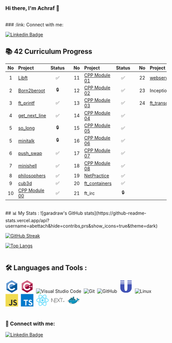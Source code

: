 
### Hi there, I'm Achraf 👋
<br />
### :link: Connect with me:

[![Linkedin Badge](https://img.shields.io/badge/-Achraf_Bettachi-blue?style=flat&logo=Linkedin&logoColor=white)](https://www.linkedin.com/in/achraf-bettachi-164593218/)
<br />
## 📚 42 Curriculum Progress
| No  | Project                                    | Status |   | No  | Project       | Status |   | No  | Project                        | Status |
| :-: | :----------------------------------------- | :----: | - | :-: | :------------ | :----: | - | :-: | :----------------------------- | :----: |
| 1   | [Libft](../../../libft)                    | ✅     |   | 11  | [CPP Module 01](../../../CPP) | ✅     |   | 22  | [webserv](../../../webserv)    | ✅      |
| 2   | [Born2beroot](../../../born2beroot)        | 🔒     |   | 12  | [CPP Module 02](../../../CPP) | ✅     |   | 23  | Inception                      | 🔒      |
| 3   | [ft_printf](../../../ft_printf)            | ✅     |   | 13  | [CPP Module 03](../../../CPP) | ✅     |   | 24  | [ft_transcendence](../../../ft_transandance)               | 🛠️      |
| 4   | [get_next_line](../../../get_next_line)    | ✅     |   | 14  | [CPP Module 04](../../../CPP) | ✅     |   |     |                                |         |
| 5   | [so_long](../../../so_long)                | 🔒     |   | 15  | [CPP Module 05](../../../CPP) | ✅     |   |     |                                |         |
| 5   | [minitalk](../../../minitalk)              | 🔒     |   | 16  | [CPP Module 06](../../../CPP) | ✅     |   |     |                                |         |
| 6   | [push_swap](../../../push_swap)            | ✅     |   | 17  | [CPP Module 07](../../../CPP) | ✅     |   |     |                                |         |
| 7   | [minishell](../../../minishell)            | ✅     |   | 18  | [CPP Module 08](../../../CPP) | ✅     |   |     |                                |         |
| 8   | [philosophers](../../../philosophers)      | ✅     |   | 19  | [NetPractice](../../../NetPractice)| ✅|   |     |                                |         |
| 9   | [cub3d](../../../Cub3d)                    | ✅     |   | 20  | [ft_containers](../../../ft_containers) | ✅     |   |     |                                |         |
| 10  | [CPP Module 00](../../../CPP)              | ✅     |   | 21  | ft_irc        | 🔒     |   |     |                                |         |
<br />
## 📊 My Stats :
![garadraw's GitHub stats](https://github-readme-stats.vercel.app/api?username=abettach&hide=contribs,prs&show_icons=true&theme=dark)

[![GitHub Streak](http://github-readme-streak-stats.herokuapp.com?user=abettach&theme=dark&background=000000)](https://git.io/streak-stats)

[![Top Langs](https://github-readme-stats.vercel.app/api/top-langs/?username=abettach&layout=compact&theme=dark)](https://github.com/garadraw/github-readme-stats)  
<br />
## :hammer_and_wrench: Languages and Tools :

<div>
  <img src="https://github.com/devicons/devicon/blob/master/icons/c/c-original.svg"  title="C" alt="C" width="40" height="40"/>&nbsp;
  <img src="https://github.com/devicons/devicon/blob/master/icons/cplusplus/cplusplus-original.svg" title="C++" alt="C++" width="40" height="40"/>&nbsp;
  <img src="https://cdn.jsdelivr.net/gh/devicons/devicon/icons/vscode/vscode-original.svg" title="Visual Studio Code" alt="Visual Studio Code" width="40" height="40"/>&nbsp;
  <img src="https://cdn.jsdelivr.net/gh/devicons/devicon/icons/git/git-original.svg" title="Git" alt="Git" width="40" height="40"/>&nbsp;
  <img src="https://user-images.githubusercontent.com/3369400/139448065-39a229ba-4b06-434b-bc67-616e2ed80c8f.png" title="GitHub" alt="GitHub" width="40" height="40"/>&nbsp;
  <img src="https://github.com/devicons/devicon/blob/master/icons/unix/unix-original.svg" title="Unix" alt="Unix" width="40" height="40"/>&nbsp;
  <img src="https://img.icons8.com/color/48/000000/linux--v2.png" title="Linux" alt="Linux" width="40" height="40"/>&nbsp;
  <img src="https://github.com/devicons/devicon/blob/master/icons/javascript/javascript-original.svg" title="JavaScript" alt="JavaScript" width="40" height="40"/>&nbsp;
  <img src="https://github.com/devicons/devicon/blob/master/icons/typescript/typescript-original.svg" title="TypeScript" alt="TypeScript" width="40" height="40"/>&nbsp;
  <img src="https://github.com/devicons/devicon/blob/master/icons/react/react-original.svg" title="ReactJs" alt="ReactJs" width="40" height="40"/>&nbsp;
  <img src="https://github.com/devicons/devicon/blob/master/icons/nextjs/nextjs-original-wordmark.svg" title="NextJs" alt="NextJs" width="40" height="40"/>&nbsp;
  <img src="https://github.com/devicons/devicon/blob/master/icons/docker/docker-original.svg" title="Docker" alt="Docker" width="40" height="40"/>&nbsp;
<div>
<br />

### :link: Connect with me:

[![Linkedin Badge](https://img.shields.io/badge/-Achraf_Bettachi-blue?style=flat&logo=Linkedin&logoColor=white)](https://www.linkedin.com/in/achraf-bettachi-164593218/)



